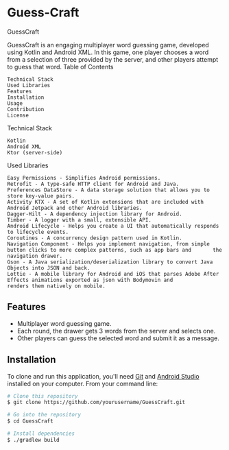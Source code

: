 # Guess-Craft
GuessCraft

GuessCraft is an engaging multiplayer word guessing game, developed using Kotlin and Android XML. In this game, one player chooses a word from a selection of three provided by the server, and other players attempt to guess that word.
Table of Contents

    Technical Stack
    Used Libraries
    Features
    Installation
    Usage
    Contribution
    License

Technical Stack

    Kotlin
    Android XML
    Ktor (server-side)

Used Libraries

    Easy Permissions - Simplifies Android permissions.
    Retrofit - A type-safe HTTP client for Android and Java.
    Preferences DataStore - A data storage solution that allows you to store key-value pairs.
    Activity KTX - A set of Kotlin extensions that are included with Android Jetpack and other Android libraries.
    Dagger-Hilt - A dependency injection library for Android.
    Timber - A logger with a small, extensible API.
    Android Lifecycle - Helps you create a UI that automatically responds to lifecycle events.
    Coroutines - A concurrency design pattern used in Kotlin.
    Navigation Component - Helps you implement navigation, from simple button clicks to more complex patterns, such as app bars and       the navigation drawer.
    Gson - A Java serialization/deserialization library to convert Java Objects into JSON and back.
    Lottie - A mobile library for Android and iOS that parses Adobe After Effects animations exported as json with Bodymovin and           renders them natively on mobile.

## Features

- Multiplayer word guessing game.
- Each round, the drawer gets 3 words from the server and selects one.
- Other players can guess the selected word and submit it as a message.

## Installation

To clone and run this application, you'll need [Git](https://git-scm.com) and [Android Studio](https://developer.android.com/studio) installed on your computer. From your command line:

```bash
# Clone this repository
$ git clone https://github.com/yourusername/GuessCraft.git

# Go into the repository
$ cd GuessCraft

# Install dependencies
$ ./gradlew build
